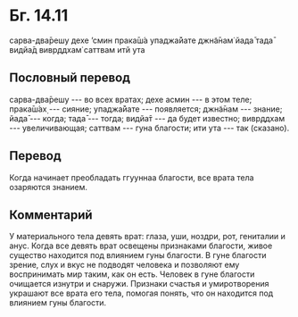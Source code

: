 # Бг. 14.11
сарва-два̄решу дехе ’смин
прака̄ш́а упаджа̄йате
джн̃а̄нам̇ йада̄ тада̄ видйа̄д
вивр̣ддхам̇ саттвам итй ута
## Пословный перевод

сарва-два̄решу --- во всех вратах; дехе асмин --- в этом теле; прака̄ш́ах̣
--- сияние; упаджа̄йате --- появляется; джн̃а̄нам --- знание; йада̄ ---
когда; тада̄ --- тогда; видйа̄т --- да будет известно; вивр̣ддхам ---
увеличивающая; саттвам --- гуна благости; ити ута --- так (сказано).

## Перевод

Когда начинает преобладать ггууннаа благости, все врата тела озаряются
знанием.

## Комментарий

У материального тела девять врат: глаза, уши, ноздри, рот, гениталии и
анус. Когда все девять врат освещены признаками благости, живое существо
находится под влиянием гуны благости. В гуне благости зрение, слух и
вкус не подводят человека и позволяют ему воспринимать мир таким, как он
есть. Человек в гуне благости очищается изнутри и снаружи. Признаки
счастья и умиротворения украшают все врата его тела, помогая понять, что
он находится под влиянием гуны благости.

